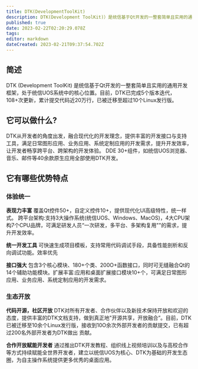 ```yaml
---
title: DTK(DevelopmentToolKit)
description: DTK(Development ToolKit)）是统信基于Qt开发的一整套简单且实用的通用开发框架，处于统信UOS系统中的核心位置。
published: true
date: 2023-02-22T02:20:29.078Z
tags: 
editor: markdown
dateCreated: 2023-02-21T09:37:54.702Z
---
```


## 简述
DTK (Development ToolKit) 是统信基于Qt开发的一整套简单且实用的通用开发框架，处于统信UOS系统中的核心位置。目前，DTK已完成5个版本迭代，108+次更新，累计提交代码近20万行，已被迁移至超过10个Linux发行版。


## 它可以做什么?
DTK从开发者的角度出发，融合现代化的开发理念，提供丰富的开发接口与支持工具，满足日常图形应用、业务应用、系统定制应用的开发需求，提升开发效率，让开发者畅享跨平台、跨架构的开发体验。
DDE 30+组件，如统信UOS浏览器、音乐、邮件等40余款原生应用全部使用DTK开发。

## 它有哪些优势特点
### 体验统一
**表现力丰富**
覆盖Qt控件50+，自定义控件10+，提供现代化UI高级特性，统一样式。
跨平台架构:支持3大操作系统(统信UOS、Windows、MacOS)，4大CPU架构7个CPU品牌，可满足研发人员“一次研发，多平台、多架构复用""的需求，提升开发效率。

**统一开发工具**
可快速生成项目模板，支持常用代码调试手段，具备性能剖析和反向调试功能。效率优先

**接口强大**
包含3个核心模块、180+个类、200O+函数接口，同时可无缝融合Qt的14个辅助功能模块。扩展丰富:应用和桌面扩展接口模块10+个，可满足日常图形应用、业务应用、系统定制应用的开发需求。

### 生态开放

**代码开源，社区开放**
DTK对所有开发者、合作伙伴以及新技术保持开放和欢迎的态度，提供丰富的DTK文档支持，做到真正地"开源共享，开放融合”。目前，DTK已被迁移至10余个Linux发行版，接收到10O余次外部开发者的贡献提交，已有超过200名外部开发者为DTK做出
贡献。

**合作开放赋能开发者**
通过推出DTK开发教程、组织线上视频培训以及与高校合作等方式持续赋能全世界开发者，建立以统信UOS为核心、DTK为基础的开发生态圈，为自主操作系统提供更多优秀的桌面应用。

